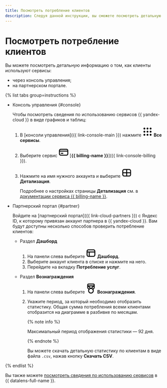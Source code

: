 ```yaml
---
title: Посмотреть потребление клиентов
description: Следуя данной инструкции, вы сможете посмотреть детальную информацию о том, как клиенты используют сервисы.
---
```


# Посмотреть потребление клиентов

Вы можете посмотреть детальную информацию о том, как клиенты используют сервисы:

* через консоль управления;
* на партнерском портале.

{% list tabs group=instructions %}

- Консоль управления {#console}

  Чтобы посмотреть сведения по использованию сервисов {{ yandex-cloud }} в виде графиков и таблиц:

  1. В [консоли управления]({{ link-console-main }}) нажмите ![image](../../_assets/console-icons/dots-9.svg) **Все сервисы**.
  1. Выберите сервис ![image](../../_assets/console-icons/credit-card.svg) [**{{ billing-name }}**]({{ link-console-billing }}).
  1. Нажмите на имя нужного аккаунта и выберите ![image](../../_assets/console-icons/layout-cells-large.svg) **Детализация**.

     Подробнее о настройках страницы **Детализация** см. в [документации сервиса {{ billing-name }}](../../billing/operations/check-charges.md).

- Партнерский портал {#partner}

  Войдите на [партнерский портал]({{ link-cloud-partners }}) с Яндекс ID, к которому привязан аккаунт партнера в {{ yandex-cloud }}. Вам будут доступны несколько способов проверить потребление клиентов:

  * Раздел **Дашборд**

    1. На панели слева выберите ![icon](../../_assets/console-icons/layout-header-side-content.svg) **Дашборд**.
    1. Выберите аккаунт клиента в списке и нажмите на него.
    1. Перейдите на вкладку **Потребление услуг**.

  * Раздел **Вознаграждения**

    1. На панели слева выберите ![icon](../../_assets/console-icons/medal.svg) **Вознаграждения**.
    1. Укажите период, за который необходимо отобразить статистику. Общая сумма потребления всеми клиентами отобразится на диаграмме в разбивке по месяцам.

       {% note info %}

       Максимальный период отображения статистики — 92 дня.

       {% endnote %}

       Вы можете скачать детальную статистику по клиентам в виде файла `.csv`, нажав кнопку **Скачать CSV**.

{% endlist %}

Вы также можете [посмотреть сведения по использованию сервисов](../../billing/operations/dashboard.md) в {{ datalens-full-name }}.
